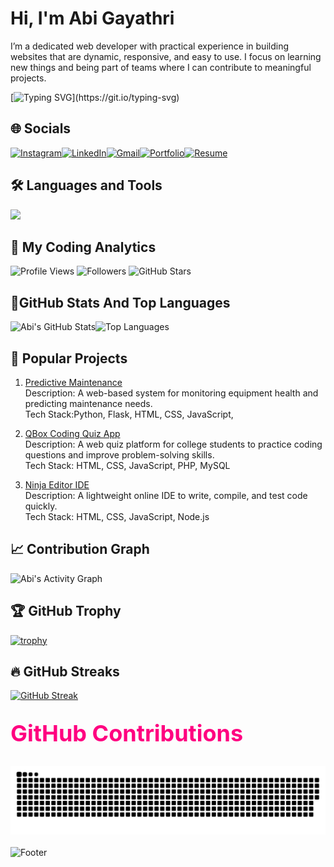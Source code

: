 # Hi, I'm Abi Gayathri 
I’m a dedicated web developer with practical experience in building websites that are dynamic, responsive, and easy to use.
I focus on learning new things and being part of teams where I can contribute to meaningful projects.


[![Typing SVG](https://readme-typing-svg.herokuapp.com?font=Playfair+Display&color=FF69B4&size=25&center=true&vCenter=true&width=500&lines=✨+Frontend+Developer;💻+Tech+Explorer;🌸+Loves+Coding+Beautiful+UIs;🚀+Always+Learning!)](https://git.io/typing-svg)

##
## 🌐 Socials

[![Instagram](https://img.shields.io/badge/Instagram-%23E4405F?style=for-the-badge&logo=instagram&logoColor=white)](https://www.instagram.com/ab_biie._/)[![LinkedIn](https://img.shields.io/badge/LinkedIn-%230077B5?style=for-the-badge&logo=linkedin&logoColor=white)](https://www.linkedin.com/in/abi-gayathri-pavalathrowvathan-a555472a3/)[![Gmail](https://img.shields.io/badge/Gmail-FF4081?style=for-the-badge&logo=gmail&logoColor=white)](mailto:abigayathri23@gmail.com)[![Portfolio](https://img.shields.io/badge/Portfolio-FFC0CB?style=for-the-badge&logo=google-chrome&logoColor=white)](https://your-portfolio-link.com)[![Resume](https://img.shields.io/badge/Resume-FF69B4?style=for-the-badge&logo=adobe-acrobat-reader&logoColor=white)](https://your-resume-link.com)


## 🛠️ Languages and Tools 
<p align="left">
  <img src="https://skillicons.dev/icons?i=html,css,js,react,php,mysql,python,java,git,github,vscode" />
</p>

## 🌸 My Coding Analytics 
![Profile Views](https://komarev.com/ghpvc/?username=abigayathri23&color=ff69b4&style=flat-square) ![Followers](https://img.shields.io/github/followers/abigayathri23?color=ff69b4&label=Followers&style=flat-square) ![GitHub Stars](https://img.shields.io/github/stars/abigayathri23?color=ff69b4&label=Stars&style=flat-square)


## 💪GitHub Stats And Top Languages 

![Abi's GitHub Stats](https://github-readme-stats.vercel.app/api?username=abigayathri23&show_icons=true&count_private=true&include_all_commits=true&theme=radical)![Top Languages](https://github-readme-stats.vercel.app/api/top-langs/?username=abigayathri23&layout=compact&hide=html,css&theme=radical)

## 🚀 Popular Projects

1. [Predictive Maintenance](https://github.com/abigayathri23/Predictive-Maintanace)  
Description: A web-based system for monitoring equipment health and predicting maintenance needs.  
Tech Stack:Python, Flask, HTML, CSS, JavaScript,

2. [QBox Coding Quiz App](https://github.com/abigayathri23/QBox)  
Description: A web quiz platform for college students to practice coding questions and improve problem-solving skills.  
Tech Stack: HTML, CSS, JavaScript, PHP, MySQL  

 3. [Ninja Editor IDE](https://github.com/Srihari-Prasath/Ninja-Editor-IDE)  
Description: A lightweight online IDE to write, compile, and test code quickly.  
Tech Stack: HTML, CSS, JavaScript, Node.js

## 📈 Contribution Graph 
![Abi's Activity Graph](https://github-readme-activity-graph.vercel.app/graph?username=abigayathri23&bg_color=0d1117&color=ffb6c1&line=ff69b4&point=ff85a2&area=true&hide_border=true)

## 🏆 GitHub Trophy 
[![trophy](https://github-profile-trophy.vercel.app/?username=abigayathri23&theme=flat&no-bg=true&no-frame=true&margin-w=10&margin-h=10&title=Followers,Stars,Commits,Repositories,PullRequest,Issues&column=6&color=#ffa1d4,#ff95ce,#ff8ac9,#ff7ec4,#ff72be,#ff66b9,#ff5bb3,#ff4fae,#ff43a9,#ff37a3,#ff2b9e,#ff2098,#ff1493)](https://github.com/ryo-ma/github-profile-trophy)

## 🔥 GitHub Streaks 

[![GitHub Streak](https://github-readme-streak-stats.herokuapp.com?user=abigayathri23&background=0D1117&hide_border=true&ring=ff85a2&fire=ff69b4&currStreakNum=ff1493&currStreakLabel=ff69b4&sideNums=ffb6c1&sideLabels=ff85a2&dates=ff85a2&stroke=ffb6c1)](https://git.io/streak-stats)

<h2 style="font-size: 36px; font-weight: bold; margin: 30px 0; color:#ff0080;">GitHub Contributions</h2>
<div style="display: flex; justify-content: center; margin: 20px 0;">
  <img src="https://github.com/abigayathri23/abigayathri23/blob/main/github-user-abi.svg" 
       alt="GitHub Contribution Graph" 
       style="max-width: 100%; height: auto; border-radius: 10px;">
</div>

![Footer](https://capsule-render.vercel.app/api?type=waving&color=FFC0CB&height=120&section=footer)



